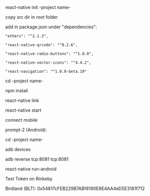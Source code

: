 react-native init -project name-

copy src dir in root folder

add in package.json under "dependencies":

	"ethers": "^2.1.3",
	
	"react-native-qrcode": "^0.2.6",
	
    "react-native-radio-buttons": "^1.0.0",
    
    "react-native-vector-icons": "^4.4.2",
    
    "react-navigation": "^1.0.0-beta.19"
    
cd -project name-
	
npm install

react-native link

react-native start

connect mobile

prompt-2 (Android):

cd -project name-

adb devices

adb reverse tcp:8081 tcp:8081

react-native run-android

Test Token on Rinkeby

Birdland (BLT): 0x54817cFEB229B7ABf8190E8E4AA4eD5E3181f712
